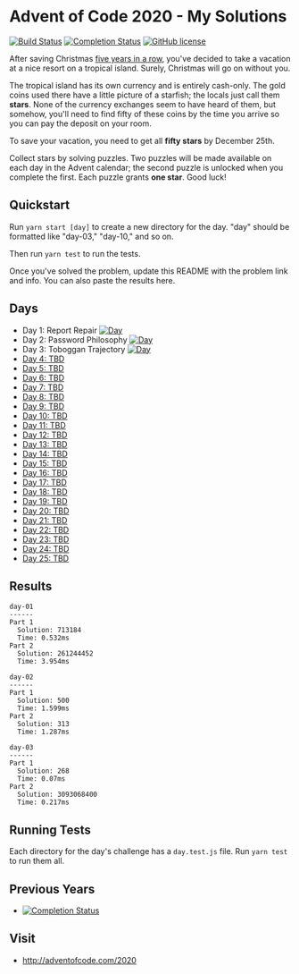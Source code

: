 # Advent of Code 2020 - My Solutions
[![Build Status](https://github.com/jamieshark/advent-of-code-2020/workflows/build/badge.svg)](https://github.com/jamieshark/advent-of-code-2020/actions)
[![Completion Status](https://img.shields.io/endpoint?url=https://raw.githubusercontent.com/jamieshark/advent-of-code-2020/master/.github/badges/completion.json)](https://github.com/jamieshark/advent-of-code-2020)
[![GitHub license](https://img.shields.io/badge/license-MIT-blue.svg)](https://raw.githubusercontent.com/jamieshark/advent-of-code-2020/master/LICENSE)

After saving Christmas [five years in a row](https://adventofcode.com/events), you've decided to take a vacation at a nice resort on a tropical island. Surely, Christmas will go on without you.

The tropical island has its own currency and is entirely cash-only. The gold coins used there have a little picture of a starfish; the locals just call them **stars**. None of the currency exchanges seem to have heard of them, but somehow, you'll need to find fifty of these coins by the time you arrive so you can pay the deposit on your room.

To save your vacation, you need to get all **fifty stars** by December 25th.

Collect stars by solving puzzles. Two puzzles will be made available on each day in the Advent calendar; the second puzzle is unlocked when you complete the first. Each puzzle grants **one star**. Good luck!


## Quickstart

Run `yarn start [day]` to create a new directory for the day. "day" should be formatted like "day-03," "day-10," and so on.

Then run `yarn test` to run the tests.

Once you've solved the problem, update this README with the problem link and info. You can also paste the results here.
## Days

- Day 1: Report Repair [![Day](https://badgen.net/badge/01/%E2%98%85%E2%98%85/blue)](src/day-01)
- Day 2: Password Philosophy [![Day](https://badgen.net/badge/02/%E2%98%85%E2%98%85/blue)](src/day-02)
- Day 3: Toboggan Trajectory [![Day](https://badgen.net/badge/02/%E2%98%85%E2%98%85/blue)](src/day-03)
- [Day 4: TBD](src/day-04/)
- [Day 5: TBD](src/day-05/)
- [Day 6: TBD](src/day-06/)
- [Day 7: TBD](src/day-07/)
- [Day 8: TBD](src/day-08/)
- [Day 9: TBD](src/day-09/)
- [Day 10: TBD](src/day-10/)
- [Day 11: TBD](src/day-11/)
- [Day 12: TBD](src/day-12/)
- [Day 13: TBD](src/day-13/)
- [Day 14: TBD](src/day-14/)
- [Day 15: TBD](src/day-15/)
- [Day 16: TBD](src/day-16/)
- [Day 17: TBD](src/day-17/)
- [Day 18: TBD](src/day-18/)
- [Day 19: TBD](src/day-19/)
- [Day 20: TBD](src/day-20/)
- [Day 21: TBD](src/day-21/)
- [Day 22: TBD](src/day-22/)
- [Day 23: TBD](src/day-23/)
- [Day 24: TBD](src/day-24/)
- [Day 25: TBD](src/day-25/)

## Results
```
day-01
------
Part 1
  Solution: 713184
  Time: 0.532ms
Part 2
  Solution: 261244452
  Time: 3.954ms

day-02
------
Part 1
  Solution: 500
  Time: 1.599ms
Part 2
  Solution: 313
  Time: 1.287ms

day-03
------
Part 1
  Solution: 268
  Time: 0.07ms
Part 2
  Solution: 3093068400
  Time: 0.217ms
```
## Running Tests

Each directory for the day's challenge has a `day.test.js` file. Run `yarn test` to run them all.

## Previous Years
- [![Completion Status](https://img.shields.io/endpoint?url=https://raw.githubusercontent.com/jamieshark/advent-of-code-2019/master/.github/badges/completion.json&label=2019)](https://github.com/jamieshark/advent-of-code-2019)

## Visit
- http://adventofcode.com/2020
